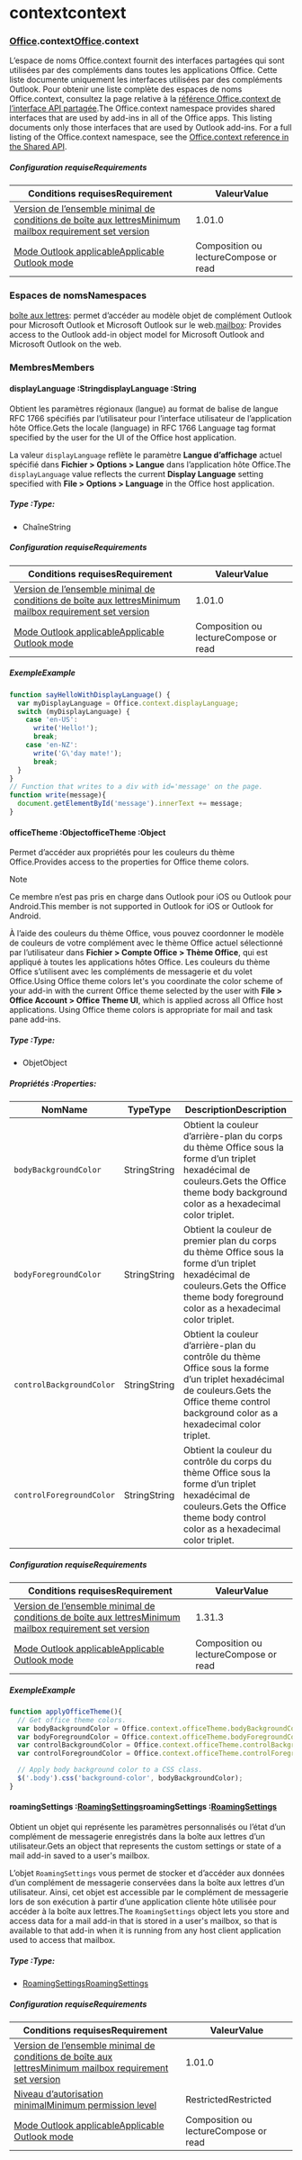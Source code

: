 
# <a name="context"></a><span data-ttu-id="07010-101">context</span><span class="sxs-lookup"><span data-stu-id="07010-101">context</span></span>

### <a name="officeofficemdcontext"></a><span data-ttu-id="07010-102">[Office](Office.md).context</span><span class="sxs-lookup"><span data-stu-id="07010-102">[Office](Office.md).context</span></span>

<span data-ttu-id="07010-p101">L’espace de noms Office.context fournit des interfaces partagées qui sont utilisées par des compléments dans toutes les applications Office. Cette liste documente uniquement les interfaces utilisées par des compléments Outlook. Pour obtenir une liste complète des espaces de noms Office.context, consultez la page relative à la [référence Office.context de l’interface API partagée](/javascript/api/office/office.context).</span><span class="sxs-lookup"><span data-stu-id="07010-p101">The Office.context namespace provides shared interfaces that are used by add-ins in all of the Office apps. This listing documents only those interfaces that are used by Outlook add-ins. For a full listing of the Office.context namespace, see the [Office.context reference in the Shared API](/javascript/api/office/office.context).</span></span>

##### <a name="requirements"></a><span data-ttu-id="07010-105">Configuration requise</span><span class="sxs-lookup"><span data-stu-id="07010-105">Requirements</span></span>

|<span data-ttu-id="07010-106">Conditions requises</span><span class="sxs-lookup"><span data-stu-id="07010-106">Requirement</span></span>| <span data-ttu-id="07010-107">Valeur</span><span class="sxs-lookup"><span data-stu-id="07010-107">Value</span></span>|
|---|---|
|[<span data-ttu-id="07010-108">Version de l’ensemble minimal de conditions de boîte aux lettres</span><span class="sxs-lookup"><span data-stu-id="07010-108">Minimum mailbox requirement set version</span></span>](/javascript/office/requirement-sets/outlook-api-requirement-sets)| <span data-ttu-id="07010-109">1.0</span><span class="sxs-lookup"><span data-stu-id="07010-109">1.0</span></span>|
|[<span data-ttu-id="07010-110">Mode Outlook applicable</span><span class="sxs-lookup"><span data-stu-id="07010-110">Applicable Outlook mode</span></span>](https://docs.microsoft.com/outlook/add-ins/#extension-points)| <span data-ttu-id="07010-111">Composition ou lecture</span><span class="sxs-lookup"><span data-stu-id="07010-111">Compose or read</span></span>|

### <a name="namespaces"></a><span data-ttu-id="07010-112">Espaces de noms</span><span class="sxs-lookup"><span data-stu-id="07010-112">Namespaces</span></span>

<span data-ttu-id="07010-113">[boîte aux lettres](office.context.mailbox.md): permet d’accéder au modèle objet de complément Outlook pour Microsoft Outlook et Microsoft Outlook sur le web.</span><span class="sxs-lookup"><span data-stu-id="07010-113">[mailbox](office.context.mailbox.md): Provides access to the Outlook add-in object model for Microsoft Outlook and Microsoft Outlook on the web.</span></span>

### <a name="members"></a><span data-ttu-id="07010-114">Membres</span><span class="sxs-lookup"><span data-stu-id="07010-114">Members</span></span>

####  <a name="displaylanguage-string"></a><span data-ttu-id="07010-115">displayLanguage :String</span><span class="sxs-lookup"><span data-stu-id="07010-115">displayLanguage :String</span></span>

<span data-ttu-id="07010-116">Obtient les paramètres régionaux (langue) au format de balise de langue RFC 1766 spécifiés par l’utilisateur pour l’interface utilisateur de l’application hôte Office.</span><span class="sxs-lookup"><span data-stu-id="07010-116">Gets the locale (language) in RFC 1766 Language tag format specified by the user for the UI of the Office host application.</span></span>

<span data-ttu-id="07010-117">La valeur `displayLanguage` reflète le paramètre **Langue d’affichage** actuel spécifié dans **Fichier > Options > Langue** dans l’application hôte Office.</span><span class="sxs-lookup"><span data-stu-id="07010-117">The `displayLanguage` value reflects the current **Display Language** setting specified with **File > Options > Language** in the Office host application.</span></span>

##### <a name="type"></a><span data-ttu-id="07010-118">Type :</span><span class="sxs-lookup"><span data-stu-id="07010-118">Type:</span></span>

*   <span data-ttu-id="07010-119">Chaîne</span><span class="sxs-lookup"><span data-stu-id="07010-119">String</span></span>

##### <a name="requirements"></a><span data-ttu-id="07010-120">Configuration requise</span><span class="sxs-lookup"><span data-stu-id="07010-120">Requirements</span></span>

|<span data-ttu-id="07010-121">Conditions requises</span><span class="sxs-lookup"><span data-stu-id="07010-121">Requirement</span></span>| <span data-ttu-id="07010-122">Valeur</span><span class="sxs-lookup"><span data-stu-id="07010-122">Value</span></span>|
|---|---|
|[<span data-ttu-id="07010-123">Version de l’ensemble minimal de conditions de boîte aux lettres</span><span class="sxs-lookup"><span data-stu-id="07010-123">Minimum mailbox requirement set version</span></span>](/javascript/office/requirement-sets/outlook-api-requirement-sets)| <span data-ttu-id="07010-124">1.0</span><span class="sxs-lookup"><span data-stu-id="07010-124">1.0</span></span>|
|[<span data-ttu-id="07010-125">Mode Outlook applicable</span><span class="sxs-lookup"><span data-stu-id="07010-125">Applicable Outlook mode</span></span>](https://docs.microsoft.com/outlook/add-ins/#extension-points)| <span data-ttu-id="07010-126">Composition ou lecture</span><span class="sxs-lookup"><span data-stu-id="07010-126">Compose or read</span></span>|

##### <a name="example"></a><span data-ttu-id="07010-127">Exemple</span><span class="sxs-lookup"><span data-stu-id="07010-127">Example</span></span>

```js
function sayHelloWithDisplayLanguage() {
  var myDisplayLanguage = Office.context.displayLanguage;
  switch (myDisplayLanguage) {
    case 'en-US':
      write('Hello!');
      break;
    case 'en-NZ':
      write('G\'day mate!');
      break;
  }
}
// Function that writes to a div with id='message' on the page.
function write(message){
  document.getElementById('message').innerText += message;
}
```

####  <a name="officetheme-object"></a><span data-ttu-id="07010-128">officeTheme :Object</span><span class="sxs-lookup"><span data-stu-id="07010-128">officeTheme :Object</span></span>

<span data-ttu-id="07010-129">Permet d’accéder aux propriétés pour les couleurs du thème Office.</span><span class="sxs-lookup"><span data-stu-id="07010-129">Provides access to the properties for Office theme colors.</span></span>

> [!NOTE]
> <span data-ttu-id="07010-130">Ce membre n’est pas pris en charge dans Outlook pour iOS ou Outlook pour Android.</span><span class="sxs-lookup"><span data-stu-id="07010-130">This member is not supported in Outlook for iOS or Outlook for Android.</span></span>

<span data-ttu-id="07010-p102">À l’aide des couleurs du thème Office, vous pouvez coordonner le modèle de couleurs de votre complément avec le thème Office actuel sélectionné par l’utilisateur dans **Fichier > Compte Office > Thème Office**, qui est appliqué à toutes les applications hôtes Office. Les couleurs du thème Office s’utilisent avec les compléments de messagerie et du volet Office.</span><span class="sxs-lookup"><span data-stu-id="07010-p102">Using Office theme colors let's you coordinate the color scheme of your add-in with the current Office theme selected by the user with **File > Office Account > Office Theme UI**, which is applied across all Office host applications. Using Office theme colors is appropriate for mail and task pane add-ins.</span></span>

##### <a name="type"></a><span data-ttu-id="07010-133">Type :</span><span class="sxs-lookup"><span data-stu-id="07010-133">Type:</span></span>

*   <span data-ttu-id="07010-134">Objet</span><span class="sxs-lookup"><span data-stu-id="07010-134">Object</span></span>

##### <a name="properties"></a><span data-ttu-id="07010-135">Propriétés :</span><span class="sxs-lookup"><span data-stu-id="07010-135">Properties:</span></span>

|<span data-ttu-id="07010-136">Nom</span><span class="sxs-lookup"><span data-stu-id="07010-136">Name</span></span>| <span data-ttu-id="07010-137">Type</span><span class="sxs-lookup"><span data-stu-id="07010-137">Type</span></span>| <span data-ttu-id="07010-138">Description</span><span class="sxs-lookup"><span data-stu-id="07010-138">Description</span></span>|
|---|---|---|
|`bodyBackgroundColor`| <span data-ttu-id="07010-139">String</span><span class="sxs-lookup"><span data-stu-id="07010-139">String</span></span>|<span data-ttu-id="07010-140">Obtient la couleur d’arrière-plan du corps du thème Office sous la forme d’un triplet hexadécimal de couleurs.</span><span class="sxs-lookup"><span data-stu-id="07010-140">Gets the Office theme body background color as a hexadecimal color triplet.</span></span>|
|`bodyForegroundColor`| <span data-ttu-id="07010-141">String</span><span class="sxs-lookup"><span data-stu-id="07010-141">String</span></span>|<span data-ttu-id="07010-142">Obtient la couleur de premier plan du corps du thème Office sous la forme d’un triplet hexadécimal de couleurs.</span><span class="sxs-lookup"><span data-stu-id="07010-142">Gets the Office theme body foreground color as a hexadecimal color triplet.</span></span>|
|`controlBackgroundColor`| <span data-ttu-id="07010-143">String</span><span class="sxs-lookup"><span data-stu-id="07010-143">String</span></span>|<span data-ttu-id="07010-144">Obtient la couleur d’arrière-plan du contrôle du thème Office sous la forme d’un triplet hexadécimal de couleurs.</span><span class="sxs-lookup"><span data-stu-id="07010-144">Gets the Office theme control background color as a hexadecimal color triplet.</span></span>|
|`controlForegroundColor`| <span data-ttu-id="07010-145">String</span><span class="sxs-lookup"><span data-stu-id="07010-145">String</span></span>|<span data-ttu-id="07010-146">Obtient la couleur du contrôle du corps du thème Office sous la forme d’un triplet hexadécimal de couleurs.</span><span class="sxs-lookup"><span data-stu-id="07010-146">Gets the Office theme body control color as a hexadecimal color triplet.</span></span>|

##### <a name="requirements"></a><span data-ttu-id="07010-147">Configuration requise</span><span class="sxs-lookup"><span data-stu-id="07010-147">Requirements</span></span>

|<span data-ttu-id="07010-148">Conditions requises</span><span class="sxs-lookup"><span data-stu-id="07010-148">Requirement</span></span>| <span data-ttu-id="07010-149">Valeur</span><span class="sxs-lookup"><span data-stu-id="07010-149">Value</span></span>|
|---|---|
|[<span data-ttu-id="07010-150">Version de l’ensemble minimal de conditions de boîte aux lettres</span><span class="sxs-lookup"><span data-stu-id="07010-150">Minimum mailbox requirement set version</span></span>](/javascript/office/requirement-sets/outlook-api-requirement-sets)| <span data-ttu-id="07010-151">1.3</span><span class="sxs-lookup"><span data-stu-id="07010-151">1.3</span></span>|
|[<span data-ttu-id="07010-152">Mode Outlook applicable</span><span class="sxs-lookup"><span data-stu-id="07010-152">Applicable Outlook mode</span></span>](https://docs.microsoft.com/outlook/add-ins/#extension-points)| <span data-ttu-id="07010-153">Composition ou lecture</span><span class="sxs-lookup"><span data-stu-id="07010-153">Compose or read</span></span>|

##### <a name="example"></a><span data-ttu-id="07010-154">Exemple</span><span class="sxs-lookup"><span data-stu-id="07010-154">Example</span></span>

```js
function applyOfficeTheme(){
  // Get office theme colors.
  var bodyBackgroundColor = Office.context.officeTheme.bodyBackgroundColor;
  var bodyForegroundColor = Office.context.officeTheme.bodyForegroundColor;
  var controlBackgroundColor = Office.context.officeTheme.controlBackgroundColor
  var controlForegroundColor = Office.context.officeTheme.controlForegroundColor;

  // Apply body background color to a CSS class.
  $('.body').css('background-color', bodyBackgroundColor);
}
```

####  <a name="roamingsettings-roamingsettingsjavascriptapioutlook13officeroamingsettings"></a><span data-ttu-id="07010-155">roamingSettings :[RoamingSettings](/javascript/api/outlook_1_3/office.RoamingSettings)</span><span class="sxs-lookup"><span data-stu-id="07010-155">roamingSettings :[RoamingSettings](/javascript/api/outlook_1_3/office.RoamingSettings)</span></span>

<span data-ttu-id="07010-156">Obtient un objet qui représente les paramètres personnalisés ou l’état d’un complément de messagerie enregistrés dans la boîte aux lettres d’un utilisateur.</span><span class="sxs-lookup"><span data-stu-id="07010-156">Gets an object that represents the custom settings or state of a mail add-in saved to a user's mailbox.</span></span>

<span data-ttu-id="07010-157">L’objet `RoamingSettings` vous permet de stocker et d’accéder aux données d’un complément de messagerie conservées dans la boîte aux lettres d’un utilisateur. Ainsi, cet objet est accessible par le complément de messagerie lors de son exécution à partir d’une application cliente hôte utilisée pour accéder à la boîte aux lettres.</span><span class="sxs-lookup"><span data-stu-id="07010-157">The `RoamingSettings` object lets you store and access data for a mail add-in that is stored in a user's mailbox, so that is available to that add-in when it is running from any host client application used to access that mailbox.</span></span>

##### <a name="type"></a><span data-ttu-id="07010-158">Type :</span><span class="sxs-lookup"><span data-stu-id="07010-158">Type:</span></span>

*   [<span data-ttu-id="07010-159">RoamingSettings</span><span class="sxs-lookup"><span data-stu-id="07010-159">RoamingSettings</span></span>](/javascript/api/outlook_1_3/office.RoamingSettings)

##### <a name="requirements"></a><span data-ttu-id="07010-160">Configuration requise</span><span class="sxs-lookup"><span data-stu-id="07010-160">Requirements</span></span>

|<span data-ttu-id="07010-161">Conditions requises</span><span class="sxs-lookup"><span data-stu-id="07010-161">Requirement</span></span>| <span data-ttu-id="07010-162">Valeur</span><span class="sxs-lookup"><span data-stu-id="07010-162">Value</span></span>|
|---|---|
|[<span data-ttu-id="07010-163">Version de l’ensemble minimal de conditions de boîte aux lettres</span><span class="sxs-lookup"><span data-stu-id="07010-163">Minimum mailbox requirement set version</span></span>](/javascript/office/requirement-sets/outlook-api-requirement-sets)| <span data-ttu-id="07010-164">1.0</span><span class="sxs-lookup"><span data-stu-id="07010-164">1.0</span></span>|
|[<span data-ttu-id="07010-165">Niveau d’autorisation minimal</span><span class="sxs-lookup"><span data-stu-id="07010-165">Minimum permission level</span></span>](https://docs.microsoft.com/outlook/add-ins/understanding-outlook-add-in-permissions)| <span data-ttu-id="07010-166">Restricted</span><span class="sxs-lookup"><span data-stu-id="07010-166">Restricted</span></span>|
|[<span data-ttu-id="07010-167">Mode Outlook applicable</span><span class="sxs-lookup"><span data-stu-id="07010-167">Applicable Outlook mode</span></span>](https://docs.microsoft.com/outlook/add-ins/#extension-points)| <span data-ttu-id="07010-168">Composition ou lecture</span><span class="sxs-lookup"><span data-stu-id="07010-168">Compose or read</span></span>|